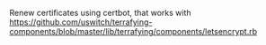 Renew certificates using certbot, that works with https://github.com/uswitch/terrafying-components/blob/master/lib/terrafying/components/letsencrypt.rb
